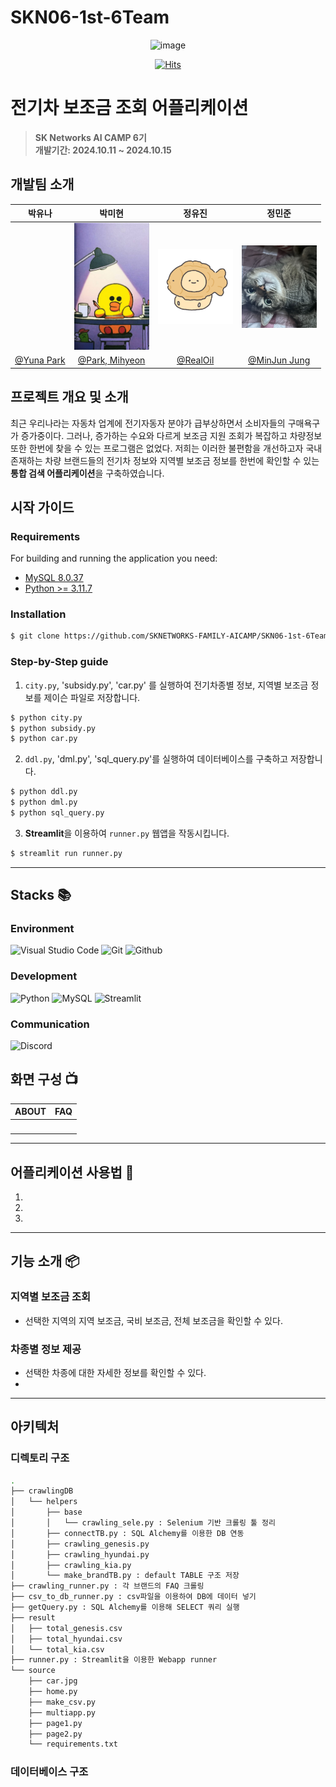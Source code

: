 # SKN06-1st-6Team
<div align="center">
<img width="600" alt="image" src="https://github.com/Jh-jaehyuk/Jh-jaehyuk.github.io/assets/126551524/7ea63fc3-95f0-44d5-a0f0-cf431cae34f1">

[![Hits](https://hits.seeyoufarm.com/api/count/incr/badge.svg?url=https://github.com/SKNETWORKS-FAMILY-AICAMP/SKN01-1st-5Team&count_bg=%2379C83D&title_bg=%23555555&icon=&icon_color=%23E7E7E7&title=hits&edge_flat=false)](https://hits.seeyoufarm.com)

</div>

# 전기차 보조금 조회 어플리케이션 
> **SK Networks AI CAMP 6기** <br/> **개발기간: 2024.10.11 ~ 2024.10.15** 

## 개발팀 소개

| 박유나 | 박미현 | 정유진 | 정민준 |
|:----------:|:----------:|:----------:|:----------:|
| <img width="120px" src="" /> | <img width="120px" src="info/미현.jpg" /> | <img width="120px" src="info/유진.png" /> |  <img width="120px" src="info/스크린샷 2024-10-15 오전 10.08.35.png" /> |
| [@Yuna Park](https://github.com/yunazz) | [@Park, Mihyeon](https://github.com/ppim321) | [@RealOil](https://github.com/RealOil) | [@MinJun Jung](https://github.com/samking1234-Apple) |

## 프로젝트 개요 및 소개
최근 우리나라는 자동차 업계에 전기자동자 분야가 급부상하면서 소비자들의 구매욕구가 증가중이다. 그러나, 증가하는 수요와 다르게 보조금 지원 조회가 복잡하고 차량정보 또한 한번에 찾을 수 있는 프로그램은 없었다.
저희는 이러한 불편함을 개선하고자 국내 존재하는 차량 브랜드들의 전기차 정보와 지역별 보조금 정보를 한번에 확인할 수 있는 **통합 검색 어플리케이션**을 구축하였습니다.

## 시작 가이드
### Requirements
For building and running the application you need:

- [MySQL 8.0.37](https://dev.mysql.com/downloads/installer/)
- [Python >= 3.11.7](https://www.python.org/downloads/release/python-3119/)

### Installation
``` bash
$ git clone https://github.com/SKNETWORKS-FAMILY-AICAMP/SKN06-1st-6Team.git
```

### Step-by-Step guide
1. `city.py`, 'subsidy.py', 'car.py' 를 실행하여 전기차종별 정보, 지역별 보조금 정보를 제이슨 파일로 저장합니다.
```bash
$ python city.py
$ python subsidy.py
$ python car.py
```

2. `ddl.py`, 'dml.py', 'sql_query.py'를 실행하여 데이터베이스를 구축하고 저장합니다.
```bash
$ python ddl.py
$ python dml.py
$ python sql_query.py
```

3. **Streamlit**을 이용하여 `runner.py` 웹앱을 작동시킵니다.
```bash
$ streamlit run runner.py
```
---
## Stacks :books:

### Environment
![Visual Studio Code](https://img.shields.io/badge/Visual%20Studio%20Code-007ACC?style=for-the-badge&logo=Visual%20Studio%20Code&logoColor=white)
![Git](https://img.shields.io/badge/Git-F05032?style=for-the-badge&logo=Git&logoColor=white)
![Github](https://img.shields.io/badge/GitHub-181717?style=for-the-badge&logo=GitHub&logoColor=white)             

### Development
![Python](https://img.shields.io/badge/python-3776AB?style=for-the-badge&logo=python&logoColor=white) 
![MySQL](https://img.shields.io/badge/mysql-4479A1?style=for-the-badge&logo=mysql&logoColor=white)
![Streamlit](https://img.shields.io/badge/streamlit-FF4B4B?style=for-the-badge&logo=streamlit&logoColor=white)

### Communication
![Discord](https://img.shields.io/badge/discord-5865F2?style=for-the-badge&logo=discord&logoColor=white)

## 화면 구성 📺
| ABOUT | FAQ |
| :------------: | :------------: |
| <img width="240px" src="" />  | <img width="240px" src="" /> |

---
## 어플리케이션 사용법 📱

1.

2.

3.

---

## 기능 소개 📦

### 지역별 보조금 조회
 - 선택한 지역의 지역 보조금, 국비 보조금, 전체 보조금을 확인할 수 있다.
### 차종별 정보 제공
 - 선택한 차종에 대한 자세한 정보를 확인할 수 있다.
 - 
---
## 아키텍처

### 디렉토리 구조
```bash
.
├── crawlingDB
│   └── helpers
│       ├── base
│       │   └── crawling_sele.py : Selenium 기반 크롤링 툴 정리
│       ├── connectTB.py : SQL Alchemy를 이용한 DB 연동
│       ├── crawling_genesis.py
│       ├── crawling_hyundai.py
│       ├── crawling_kia.py
│       └── make_brandTB.py : default TABLE 구조 저장
├── crawling_runner.py : 각 브랜드의 FAQ 크롤링
├── csv_to_db_runner.py : csv파일을 이용하여 DB에 데이터 넣기
├── getQuery.py : SQL Alchemy를 이용해 SELECT 쿼리 실행
├── result
│   ├── total_genesis.csv
│   ├── total_hyundai.csv
│   └── total_kia.csv
├── runner.py : Streamlit을 이용한 Webapp runner
└── source
    ├── car.jpg
    ├── home.py
    ├── make_csv.py
    ├── multiapp.py
    ├── page1.py
    ├── page2.py
    └── requirements.txt
```

### 데이터베이스 구조
```bash

```
